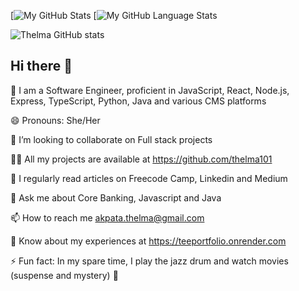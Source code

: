 [![My GitHub Stats](https://github-readme-stats.vercel.app/api?username=Thelma101&show_icons=true&hide_border=true%29)
[![My GitHub Language Stats](https://github-readme-stats.vercel.app/api?username=Thelma101&show_icons=true&hide_border=true%29)

![Thelma GitHub stats](https://github-readme-stats.vercel.app/api?username=Thelma101&show_icons=true&hide_border=true%29)


## Hi there 👋


🥰 I am a Software Engineer, proficient in JavaScript, React, Node.js, Express, TypeScript, Python, Java and various CMS platforms

😄 Pronouns: She/Her

👯 I’m looking to collaborate on Full stack projects

👨‍💻 All my projects are available at https://github.com/thelma101

📝 I regularly read articles on Freecode Camp, Linkedin and Medium

💬 Ask me about Core Banking, Javascript and Java

📫 How to reach me akpata.thelma@gmail.com

📄 Know about my experiences at https://teeportfolio.onrender.com

⚡ Fun fact: In my spare time, I play the jazz drum and watch movies (suspense and mystery) 🌱
